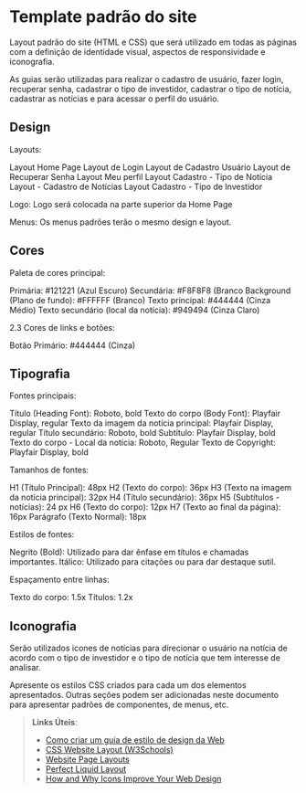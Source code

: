 # Template padrão do site

Layout padrão do site (HTML e CSS) que será utilizado em todas as páginas com a definição de identidade visual, aspectos de responsividade e iconografia.

As guias serão utilizadas para realizar o cadastro de usuário, fazer login, recuperar senha, cadastrar o tipo de investidor, cadastrar o tipo de notícia, cadastrar as notícias e para acessar o perfil do usuário.

## Design

Layouts:

Layout Home Page
Layout de Login
Layout de Cadastro Usuário
Layout de Recuperar Senha
Layout Meu perfil
Layout Cadastro - Tipo de Notícia
Layout - Cadastro de Notícias
Layout Cadastro - Tipo de Investidor

Logo:
Logo será colocada na parte superior da Home Page

Menus:
Os menus padrões terão o mesmo design e layout.

## Cores

Paleta de cores principal:

Primária: #121221 (Azul Escuro)
Secundária: #F8F8F8 (Branco
Background (Plano de fundo): #FFFFFF (Branco)
Texto principal: #444444 (Cinza Médio)
Texto secundário (local da notícia): #949494 (Cinza Claro)

2.3 Cores de links e botões:

Botão Primário: #444444 (Cinza)


## Tipografia

Fontes principais:

Título (Heading Font): Roboto, bold
Texto do corpo (Body Font): Playfair Display, regular
Texto da imagem da notícia principal: Playfair Display, regular
Título secundário: Roboto, bold
Subtítulo: Playfair Display, bold
Texto do corpo - Local da notícia: Roboto, Regular
Texto de Copyright: Playfair Display, bold


Tamanhos de fontes:

H1 (Título Principal): 48px
H2 (Texto do corpo): 36px
H3 (Texto na imagem da notícia principal): 32px
H4 (Título secundário): 36px
H5 (Subtítulos - notícias): 24 px
H6 (Texto do corpo): 12px
H7 (Texto ao final da página): 16px
Parágrafo (Texto Normal): 18px

Estilos de fontes:

Negrito (Bold): Utilizado para dar ênfase em títulos e chamadas importantes.
Itálico: Utilizado para citações ou para dar destaque sutil.

Espaçamento entre linhas:

Texto do corpo: 1.5x
Títulos: 1.2x


## Iconografia

Serão utilizados icones de notícias para direcionar o usuário na notícia de acordo com o tipo de investidor e o tipo de notícia que tem interesse de analisar.

Apresente os estilos CSS criados para cada um dos elementos apresentados.
Outras seções podem ser adicionadas neste documento para apresentar padrões de componentes, de menus, etc.


> **Links Úteis**:
>
> -  [Como criar um guia de estilo de design da Web](https://edrodrigues.com.br/blog/como-criar-um-guia-de-estilo-de-design-da-web/#)
> - [CSS Website Layout (W3Schools)](https://www.w3schools.com/css/css_website_layout.asp)
> - [Website Page Layouts](http://www.cellbiol.com/bioinformatics_web_development/chapter-3-your-first-web-page-learning-html-and-css/website-page-layouts/)
> - [Perfect Liquid Layout](https://matthewjamestaylor.com/perfect-liquid-layouts)
> - [How and Why Icons Improve Your Web Design](https://usabilla.com/blog/how-and-why-icons-improve-you-web-design/)
